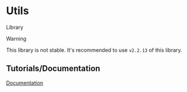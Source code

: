 # Utils
Library

> [!WARNING]
> This library is not stable. It's recommended to use `v2.2.13` of this library.


## Tutorials/Documentation
[Documentation](https://manered.gitbook.io/utils/)
